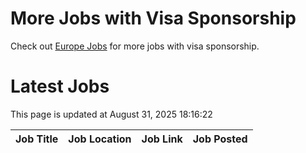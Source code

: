 # More Jobs with Visa Sponsorship

Check out [Europe Jobs](https://github.com/sureshparimi/europejobs#latest-jobs) for more jobs with visa sponsorship.

# Latest Jobs

This page is updated at August 31, 2025 18:16:22

| Job Title | Job Location | Job Link | Job Posted |
| --- | --- | --- | --- |
